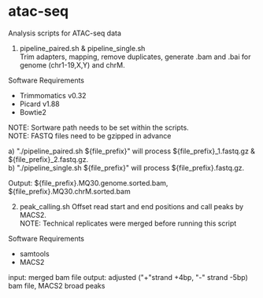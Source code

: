 # atac-seq
Analysis scripts for ATAC-seq data

1. pipeline_paired.sh & pipeline_single.sh  
  Trim adapters, mapping, remove duplicates, generate .bam and .bai for genome (chr1-19,X,Y) and chrM.  

  Software Requirements
  - Trimmomatics v0.32
  - Picard v1.88
  - Bowtie2

  NOTE: Sortware path needs to be set within the scripts.  
  NOTE: FASTQ files need to be gzipped in advance  

  a) "./pipeline_paired.sh ${file_prefix}" will process ${file_prefix}_1.fastq.gz & ${file_prefix}_2.fastq.gz.  
  b) "./pipeline_single.sh ${file_prefix}" will process ${file_prefix}.fastq.gz.  

  Output: ${file_prefix}.MQ30.genome.sorted.bam, ${file_prefix}.MQ30.chrM.sorted.bam  

2. peak_calling.sh
  Offset read start and end positions and call peaks by MACS2.  
  NOTE: Technical replicates were merged before running this script  

  Software Requirements
  - samtools
  - MACS2
  
  input: merged bam file
  output: adjusted ("+"strand +4bp, "-" strand -5bp) bam file, MACS2 broad peaks  
  
